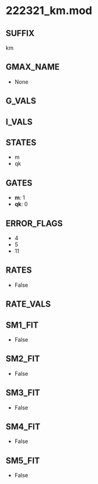 # 222321_km.mod

## SUFFIX

km

## GMAX_NAME

- None

## G_VALS


## I_VALS


## STATES

- m
- qk

## GATES

- **m**: 1
- **qk**: 0

## ERROR_FLAGS

- 4
- 5
- 11

## RATES

- False

## RATE_VALS


## SM1_FIT

- False

## SM2_FIT

- False

## SM3_FIT

- False

## SM4_FIT

- False

## SM5_FIT

- False

